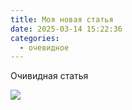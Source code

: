 ```yaml
---
title: Моя новая статья
date: 2025-03-14 15:22:36
categories: 
  - очевидное
---
```


Очивидная статья



![](/Моя-новая-статья/я_с_сигареткой-1741958689960-1.jpg)
